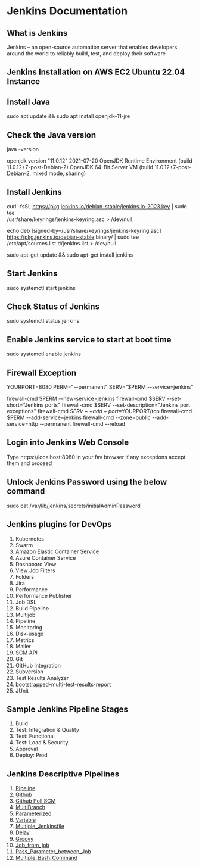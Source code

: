 # Jenkins Documentation

## What is Jenkins

Jenkins – an open-source automation server that enables developers around the world to reliably build, test, and deploy their software

## Jenkins Installation on AWS EC2 Ubuntu 22.04 Instance

## Install Java

sudo apt update && sudo apt install openjdk-11-jre

## Check the Java version

java -version

openjdk version "11.0.12" 2021-07-20
OpenJDK Runtime Environment (build 11.0.12+7-post-Debian-2)
OpenJDK 64-Bit Server VM (build 11.0.12+7-post-Debian-2, mixed mode, sharing)

## Install Jenkins

curl -fsSL https://pkg.jenkins.io/debian-stable/jenkins.io-2023.key | sudo tee \
/usr/share/keyrings/jenkins-keyring.asc > /dev/null

echo deb [signed-by=/usr/share/keyrings/jenkins-keyring.asc] \
https://pkg.jenkins.io/debian-stable binary/ | sudo tee \
/etc/apt/sources.list.d/jenkins.list > /dev/null

sudo apt-get update && sudo apt-get install jenkins

## Start Jenkins 

sudo systemctl start jenkins

## Check Status of Jenkins

sudo systemctl status jenkins

## Enable Jenkins service to start at boot time

sudo systemctl enable jenkins

## Firewall Exception

YOURPORT=8080
PERM="--permanent"
SERV="$PERM --service=jenkins"

firewall-cmd $PERM --new-service=jenkins
firewall-cmd $SERV --set-short="Jenkins ports"
firewall-cmd $SERV --set-description="Jenkins port exceptions"
firewall-cmd $SERV --add-port=$YOURPORT/tcp
firewall-cmd $PERM --add-service=jenkins
firewall-cmd --zone=public --add-service=http --permanent
firewall-cmd --reload

## Login into Jenkins Web Console

Type https://localhost:8080 in your fav browser if any exceptions accept them and proceed

## Unlock Jenkins Password using the below command

sudo cat /var/lib/jenkins/secrets/initialAdminPassword

## Jenkins plugins for DevOps

1. Kubernetes
2. Swarm
3. Amazon Elastic Container Service
4. Azure Container Service
5. Dashboard View
6. View Job Filters
7. Folders
8. Jira
9. Performance
10. Performance Publisher
11. Job DSL
12. Build Pipeline
13. Multijob
14. Pipeline
15. Monitoring
16. Disk-usage
17. Metrics
18. Mailer
19. SCM API
20. Git
21. GitHub Integration
22. Subversion
23. Test Results Analyzer
24. bootstrapped-multi-test-results-report
25. JUnit

## Sample Jenkins Pipeline Stages

1. Build 
2. Test: Integration & Quality
3. Test: Functional
4. Test: Load & Security
5. Approval
6. Deploy: Prod

## Jenkins Descriptive Pipelines

1. [Pipeline](https://github.com/savanarohit/Jenkins/blob/main/Jenkins%20Descriptive%20Pipeline/1_pipeline/Jenkinsfile)
2. [Github](https://github.com/savanarohit/Jenkins/blob/main/Jenkins%20Descriptive%20Pipeline/2_github/Jenkinsfile)
3. [Github Poll SCM](https://github.com/savanarohit/Jenkins/blob/main/Jenkins%20Descriptive%20Pipeline/3_github_poll_scm/Jenkinsfile)
4. [MultiBranch](https://github.com/savanarohit/Jenkins/blob/main/Jenkins%20Descriptive%20Pipeline/4_multibranch/Jenkinsfile)
5. [Parameterized](https://github.com/savanarohit/Jenkins/tree/main/Jenkins_Descriptive_Pipeline/5_parameterized)
6. [Variable](https://github.com/savanarohit/Jenkins/tree/main/Jenkins_Descriptive_Pipeline/6_variable)
7. [Multiple_Jenkinsfile](https://github.com/savanarohit/Jenkins/tree/main/Jenkins_Descriptive_Pipeline/7_multiple_jenkinsfile)
8. [Delay](https://github.com/savanarohit/Jenkins/tree/main/Jenkins_Descriptive_Pipeline/8_delay)
9. [Groovy](https://github.com/savanarohit/Jenkins/tree/main/Jenkins_Descriptive_Pipeline/9_groovy)
10. [Job_from_job](https://github.com/savanarohit/Jenkins/tree/main/Jenkins_Descriptive_Pipeline/10_job_from_job)
11. [Pass_Parameter_between_Job](https://github.com/savanarohit/Jenkins/tree/main/Jenkins_Descriptive_Pipeline/11_pass_parameter_between_job)
12. [Multiple_Bash_Command](https://github.com/savanarohit/Jenkins/tree/main/Jenkins_Descriptive_Pipeline/12_multiline_bash_command)